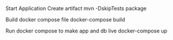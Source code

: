 Start Application
Create artifact
mvn -DskipTests package

Build docker compose file
docker-compose build

Run docker compose to make app and db live
docker-compose up
